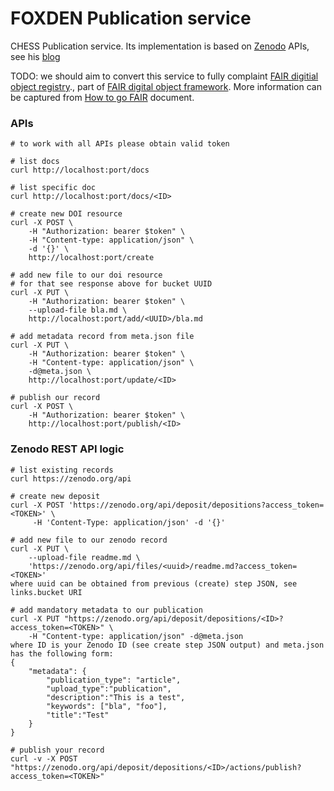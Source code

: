 # FOXDEN Publication service

CHESS Publication service. Its implementation is based on
[Zenodo](https://zenodo.org) APIs, see his [blog](https://felipecrp.com/2021/01/01/uploading-to-zenodo-through-api.html)

TODO: we should aim to convert this service to fully complaint
[FAIR digitial object registry](https://fairdigitalobjectframework.org/)., part
of [FAIR digital object
framework](https://www.go-fair.org/today/fair-digital-framework/). More
information can be captured from [How to go
FAIR](https://www.go-fair.org/how-to-go-fair/) document.

### APIs
```
# to work with all APIs please obtain valid token

# list docs
curl http://localhost:port/docs

# list specific doc
curl http://localhost:port/docs/<ID>

# create new DOI resource
curl -X POST \
    -H "Authorization: bearer $token" \
    -H "Content-type: application/json" \
    -d '{}' \
    http://localhost:port/create

# add new file to our doi resource
# for that see response above for bucket UUID
curl -X PUT \
    -H "Authorization: bearer $token" \
    --upload-file bla.md \
    http://localhost:port/add/<UUID>/bla.md

# add metadata record from meta.json file
curl -X PUT \
    -H "Authorization: bearer $token" \
    -H "Content-type: application/json" \
    -d@meta.json \
    http://localhost:port/update/<ID>

# publish our record
curl -X POST \
    -H "Authorization: bearer $token" \
    http://localhost:port/publish/<ID>

```

### Zenodo REST API logic
```
# list existing records
curl https://zenodo.org/api

# create new deposit
curl -X POST 'https://zenodo.org/api/deposit/depositions?access_token=<TOKEN>' \
     -H 'Content-Type: application/json' -d '{}'

# add new file to our zenodo record
curl -X PUT \
    --upload-file readme.md \
    'https://zenodo.org/api/files/<uuid>/readme.md?access_token=<TOKEN>'
where uuid can be obtained from previous (create) step JSON, see links.bucket URI

# add mandatory metadata to our publication
curl -X PUT "https://zenodo.org/api/deposit/depositions/<ID>?access_token=<TOKEN>" \
    -H "Content-type: application/json" -d@meta.json
where ID is your Zenodo ID (see create step JSON output) and meta.json has the following form:
{
    "metadata": {
        "publication_type": "article",
        "upload_type":"publication",
        "description":"This is a test",
        "keywords": ["bla", "foo"],
        "title":"Test"
    }
}

# publish your record
curl -v -X POST "https://zenodo.org/api/deposit/depositions/<ID>/actions/publish?access_token=<TOKEN>"
```
